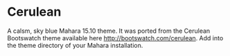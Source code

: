 # Cerulean
A calsm, sky blue Mahara 15.10 theme. It was ported from the Cerulean Bootswatch theme available here http://bootswatch.com/cerulean. Add into the theme directory of your Mahara installation.
